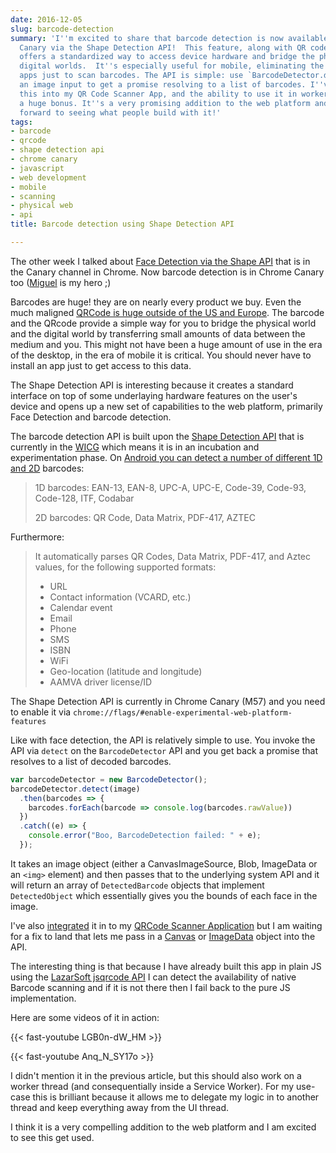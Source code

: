```yaml
---
date: 2016-12-05
slug: barcode-detection
summary: 'I''m excited to share that barcode detection is now available in Chrome
  Canary via the Shape Detection API!  This feature, along with QR code detection,
  offers a standardized way to access device hardware and bridge the physical and
  digital worlds.  It''s especially useful for mobile, eliminating the need for special
  apps just to scan barcodes. The API is simple: use `BarcodeDetector.detect()` with
  an image input to get a promise resolving to a list of barcodes. I''ve already integrated
  this into my QR Code Scanner App, and the ability to use it in worker threads is
  a huge bonus. It''s a very promising addition to the web platform and I''m looking
  forward to seeing what people build with it!'
tags:
- barcode
- qrcode
- shape detection api
- chrome canary
- javascript
- web development
- mobile
- scanning
- physical web
- api
title: Barcode detection using Shape Detection API

---
```


The other week I talked about [Face Detection via the Shape
API](/face-detection/) that is in the Canary channel in Chrome. Now barcode
detection is in Chrome Canary too ([Miguel](https://twitter.com/yellowdoge) is
my hero ;)

Barcodes are huge! they are on nearly every product we buy. Even the much
maligned [QRCode is huge outside of the US and
Europe](https://www.clickz.com/why-have-qr-codes-taken-off-in-china/23662/). The
barcode and the QRcode provide a simple way for you to bridge the physical world
and the digital world by transferring small amounts of data between the medium
and you. This might not have been a huge amount of use in the era of the
desktop, in the era of mobile it is critical. You should never have to install
an app just to get access to this data.

The Shape Detection API is interesting because it creates a standard interface
on top of some underlaying hardware features on the user's device and opens up a
new set of capabilities to the web platform, primarily Face Detection and
barcode detection.

The barcode detection API is built upon the [Shape Detection
API](https://wicg.github.io/shape-detection-api/#introduction) that is currently
in the [WICG](https://github.com/wicg/) which means it is in an incubation and
experimentation phase. On [Android you can detect a number of different 1D and
2D](https://developers.google.com/vision/barcodes-overview) barcodes:

> 1D barcodes: EAN-13, EAN-8, UPC-A, UPC-E, Code-39, Code-93, Code-128, ITF,
> Codabar
>
> 2D barcodes: QR Code, Data Matrix, PDF-417, AZTEC

Furthermore:

> It automatically parses QR Codes, Data Matrix, PDF-417, and Aztec values, for
> the following supported formats:
>
> * URL
> * Contact information (VCARD, etc.)
> * Calendar event
> * Email
> * Phone
> * SMS
> * ISBN
> * WiFi
> * Geo-location (latitude and longitude)
> * AAMVA driver license/ID

The Shape Detection API is currently in Chrome Canary (M57) and you need to
enable it via `chrome://flags/#enable-experimental-web-platform-features`

Like with face detection, the API is relatively simple to use. You invoke the
API via `detect` on the `BarcodeDetector` API and you get back a promise that 
resolves to a list of decoded barcodes.

```javascript
var barcodeDetector = new BarcodeDetector();
barcodeDetector.detect(image)
  .then(barcodes => {
    barcodes.forEach(barcode => console.log(barcodes.rawValue))
  })
  .catch((e) => {
    console.error("Boo, BarcodeDetection failed: " + e);
  });
```

It takes an image object (either a CanvasImageSource, Blob, ImageData or an
`<img>` element) and then passes that to the underlying system API and it will
return an array of `DetectedBarcode` objects that implement `DetectedObject`
which essentially gives you the bounds of each face in the image.

I've also
[integrated](https://github.com/PaulKinlan/qrcode/commit/21afa9ae4c316e4a8ced76d77f41eda2eb92852b)
it in to my [QRCode Scanner Application](https://qrsnapper.appspot.com) but I am
waiting for a fix to land that lets me pass in a
[Canvas](https://bugs.chromium.org/p/chromium/issues/detail?id=670977) or
[ImageData](https://bugs.chromium.org/p/chromium/issues/detail?id=670975) object
into the API. 

The interesting thing is that because I have already built this app in
plain JS using the [LazarSoft jsqrcode API](https://github.com/LazarSoft/jsqrcode)
I can detect the availability of native Barcode scanning and if it is not there
then I fail back to the pure JS implementation.

Here are some videos of it in action:

{{< fast-youtube LGB0n-dW_HM >}}

{{< fast-youtube Anq_N_SY17o >}}

I didn't mention it in the previous article, but this should also work on a 
worker thread (and consequentially inside a Service Worker). For my use-case this
is brilliant because it allows me to delegate my logic in to another thread and
keep everything away from the UI thread.

I think it is a very compelling addition to the web platform and I am excited to
see this get used.
